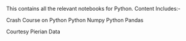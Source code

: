 This contains all the relevant notebooks for Python. Content Includes:-

Crash Course on Python
Python Numpy
Python Pandas 

Courtesy Pierian Data
